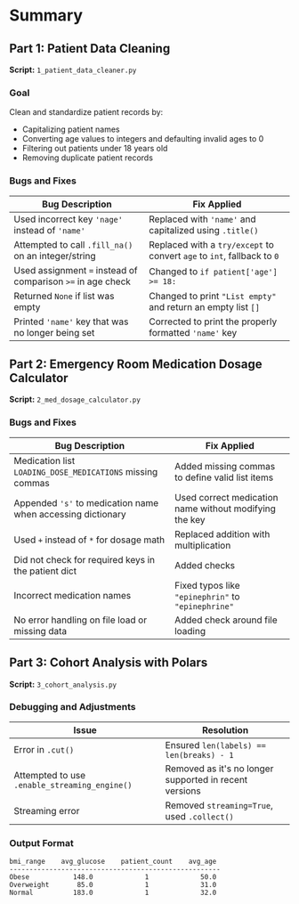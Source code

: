 # Summary

## Part 1: Patient Data Cleaning

**Script:** `1_patient_data_cleaner.py`

### Goal

Clean and standardize patient records by:

* Capitalizing patient names
* Converting age values to integers and defaulting invalid ages to 0
* Filtering out patients under 18 years old
* Removing duplicate patient records

### Bugs and Fixes

| Bug Description                                             | Fix Applied                                                             |
| ----------------------------------------------------------- | ----------------------------------------------------------------------- |
| Used incorrect key `'nage'` instead of `'name'`             | Replaced with `'name'` and capitalized using `.title()`                 |
| Attempted to call `.fill_na()` on an integer/string         | Replaced with a `try/except` to convert `age` to `int`, fallback to `0` |
| Used assignment `=` instead of comparison `>=` in age check | Changed to `if patient['age'] >= 18:`                                   |
| Returned `None` if list was empty                           | Changed to print `"List empty"` and return an empty list `[]`           |
| Printed `'name'` key that was no longer being set           | Corrected to print the properly formatted `'name'` key                  |

## Part 2: Emergency Room Medication Dosage Calculator

**Script:** `2_med_dosage_calculator.py`

### Bugs and Fixes

| Bug Description                                             | Fix Applied                                                                |
| ----------------------------------------------------------- | -------------------------------------------------------------------------- |
| Medication list `LOADING_DOSE_MEDICATIONS` missing commas   | Added missing commas to define valid list items                            |
| Appended `'s'` to medication name when accessing dictionary | Used correct medication name without modifying the key                     |
| Used `+` instead of `*` for dosage math                     | Replaced addition with multiplication                                      |
| Did not check for required keys in the patient dict         | Added checks                                                               |
| Incorrect medication names                                  | Fixed typos like `"epinephrin"` to `"epinephrine"`                         |
| No error handling on file load or missing data              | Added check around file loading                                            |

## Part 3: Cohort Analysis with Polars

**Script:** `3_cohort_analysis.py`

### Debugging and Adjustments

| Issue                                                       | Resolution                                             |
| ----------------------------------------------------------- | ------------------------------------------------------ |
| Error in `.cut()`                                           | Ensured `len(labels) == len(breaks) - 1`               |
| Attempted to use `.enable_streaming_engine()`               | Removed as it's no longer supported in recent versions |
| Streaming error                                             | Removed `streaming=True`, used `.collect()`            |

### Output Format 

```
bmi_range    avg_glucose    patient_count    avg_age
-----------------------------------------------------
Obese           148.0             1             50.0
Overweight       85.0             1             31.0
Normal          183.0             1             32.0
```

